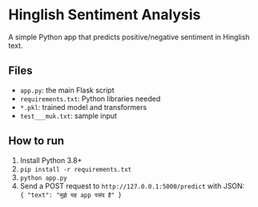 # Hinglish Sentiment Analysis  
A simple Python app that predicts positive/negative sentiment in Hinglish text.  

## Files  
- `app.py`: the main Flask script  
- `requirements.txt`: Python libraries needed  
- `*.pkl`: trained model and transformers  
- `test___muk.txt`: sample input  

## How to run  
1. Install Python 3.8+  
2. `pip install -r requirements.txt`  
3. `python app.py`  
4. Send a POST request to `http://127.0.0.1:5000/predict` with JSON:  
   `{ "text": "मुझे यह app पसंद है" }`
